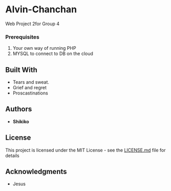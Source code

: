 # Alvin-Chanchan
Web Project 2for Group 4 

### Prerequisites
1. Your own way of running PHP
2. MYSQL to connect to DB on the cloud

## Built With

* Tears and sweat.
* Grief and regret
* Proscastinations

## Authors

* **Shikiko** 

## License

This project is licensed under the MIT License - see the [LICENSE.md](LICENSE.md) file for details

## Acknowledgments

* Jesus
